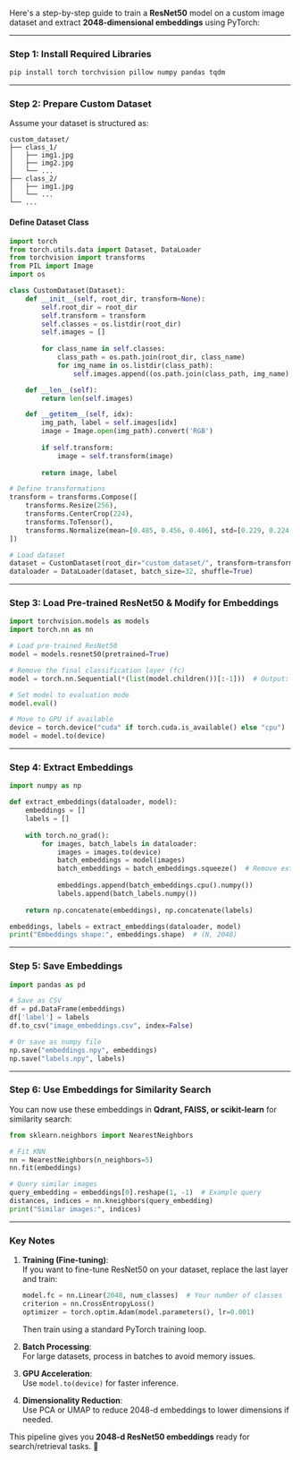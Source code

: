 Here's a step-by-step guide to train a **ResNet50** model on a custom image dataset and extract **2048-dimensional embeddings** using PyTorch:

---

### **Step 1: Install Required Libraries**
```bash
pip install torch torchvision pillow numpy pandas tqdm
```

---

### **Step 2: Prepare Custom Dataset**
Assume your dataset is structured as:
```
custom_dataset/
├── class_1/
│   ├── img1.jpg
│   ├── img2.jpg
│   └── ...
├── class_2/
│   ├── img1.jpg
│   └── ...
└── ...
```

#### **Define Dataset Class**
```python
import torch
from torch.utils.data import Dataset, DataLoader
from torchvision import transforms
from PIL import Image
import os

class CustomDataset(Dataset):
    def __init__(self, root_dir, transform=None):
        self.root_dir = root_dir
        self.transform = transform
        self.classes = os.listdir(root_dir)
        self.images = []
        
        for class_name in self.classes:
            class_path = os.path.join(root_dir, class_name)
            for img_name in os.listdir(class_path):
                self.images.append((os.path.join(class_path, img_name), self.classes.index(class_name)))

    def __len__(self):
        return len(self.images)

    def __getitem__(self, idx):
        img_path, label = self.images[idx]
        image = Image.open(img_path).convert('RGB')
        
        if self.transform:
            image = self.transform(image)
            
        return image, label

# Define transformations
transform = transforms.Compose([
    transforms.Resize(256),
    transforms.CenterCrop(224),
    transforms.ToTensor(),
    transforms.Normalize(mean=[0.485, 0.456, 0.406], std=[0.229, 0.224, 0.225]),
])

# Load dataset
dataset = CustomDataset(root_dir="custom_dataset/", transform=transform)
dataloader = DataLoader(dataset, batch_size=32, shuffle=True)
```

---

### **Step 3: Load Pre-trained ResNet50 & Modify for Embeddings**
```python
import torchvision.models as models
import torch.nn as nn

# Load pre-trained ResNet50
model = models.resnet50(pretrained=True)

# Remove the final classification layer (fc)
model = torch.nn.Sequential(*(list(model.children())[:-1]))  # Output: 2048-d embedding

# Set model to evaluation mode
model.eval()

# Move to GPU if available
device = torch.device("cuda" if torch.cuda.is_available() else "cpu")
model = model.to(device)
```

---

### **Step 4: Extract Embeddings**
```python
import numpy as np

def extract_embeddings(dataloader, model):
    embeddings = []
    labels = []
    
    with torch.no_grad():
        for images, batch_labels in dataloader:
            images = images.to(device)
            batch_embeddings = model(images)
            batch_embeddings = batch_embeddings.squeeze()  # Remove extra dimensions
            
            embeddings.append(batch_embeddings.cpu().numpy())
            labels.append(batch_labels.numpy())
    
    return np.concatenate(embeddings), np.concatenate(labels)

embeddings, labels = extract_embeddings(dataloader, model)
print("Embeddings shape:", embeddings.shape)  # (N, 2048)
```

---

### **Step 5: Save Embeddings**
```python
import pandas as pd

# Save as CSV
df = pd.DataFrame(embeddings)
df['label'] = labels
df.to_csv("image_embeddings.csv", index=False)

# Or save as numpy file
np.save("embeddings.npy", embeddings)
np.save("labels.npy", labels)
```

---

### **Step 6: Use Embeddings for Similarity Search**
You can now use these embeddings in **Qdrant, FAISS, or scikit-learn** for similarity search:
```python
from sklearn.neighbors import NearestNeighbors

# Fit KNN
nn = NearestNeighbors(n_neighbors=5)
nn.fit(embeddings)

# Query similar images
query_embedding = embeddings[0].reshape(1, -1)  # Example query
distances, indices = nn.kneighbors(query_embedding)
print("Similar images:", indices)
```

---

### **Key Notes**
1. **Training (Fine-tuning)**:  
   If you want to fine-tune ResNet50 on your dataset, replace the last layer and train:
   ```python
   model.fc = nn.Linear(2048, num_classes)  # Your number of classes
   criterion = nn.CrossEntropyLoss()
   optimizer = torch.optim.Adam(model.parameters(), lr=0.001)
   ```
   Then train using a standard PyTorch training loop.

2. **Batch Processing**:  
   For large datasets, process in batches to avoid memory issues.

3. **GPU Acceleration**:  
   Use `model.to(device)` for faster inference.

4. **Dimensionality Reduction**:  
   Use PCA or UMAP to reduce 2048-d embeddings to lower dimensions if needed.

This pipeline gives you **2048-d ResNet50 embeddings** ready for search/retrieval tasks. 🚀